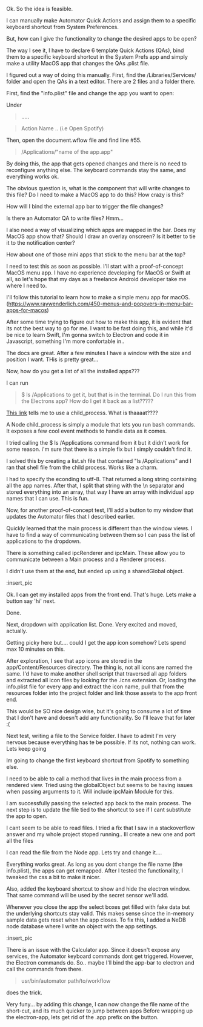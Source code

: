 
Ok. So the idea is feasible.

I can manually make Automator Quick Actions and assign them to a specific keyboard shortcut from System Preferences.

But, how can I give the functionality to change the desired apps to be open?

The way I see it, I have to declare 6 template Quick Actions (QAs), bind them to a specific keyboard shortcut in the System Prefs app and simply make a utility MacOS app that changes the QAs .plist file.

I figured out a way of doing this manually. First, find the /Libraries/Services/ folder and open the QAs in a text editor. There are 2 files and a folder there.

First, find the "info.plist" file and change the app you want to open:

Under 
> <dict><array><dict><dict><string>.....

> <string> Action Name .. (i.e Open Spotify)</string>


Then, open the document.wflow file and find line #55.

> <string> /Applications/"name of the app.app"</string>


By doing this, the app that gets opened changes and there is no need to reconfigure anything else. The keyboard commands stay the same, and everything works ok.


The obvious question is, what is the component that will write changes to this file? Do I need to make a MacOS app to do this? How crazy is this?

How will I bind the external app bar to trigger the file changes?

Is there an Automator QA to write files? Hmm...

I also need a way of visualizing which apps are mapped in the bar. Does my MacOS app show that? Should I draw an overlay onscreen? Is it better to tie it to the notification center?

How about one of those mini apps that stick to the menu bar at the top?

I need to test this as soon as possible. I'll start with a proof-of-concept MacOS menu app. I have no experience developing for MacOS or Swift at all, so let's hope that my days as a freelance Android developer take me where I need to.

I'll follow this tutorial to learn how to make a simple menu app for macOS.
(https://www.raywenderlich.com/450-menus-and-popovers-in-menu-bar-apps-for-macos)


After some time trying to figure out how to make this app, it is evident that its not the best way to go for me. I want to be fast doing this, and while it'd be nice to learn Swift, I'm gonna switch to Electron and code it in Javascript, something I'm more confortable in..


The docs are great. After a few minutes I have a window with the size and position I want. THis is pretty great...

Now, how do you get a list of all the installed apps???

I can run 
> $ ls /Applications 
to get it, but that is in the terminal. Do I run this from the Electrons app? How do I get it back as a list?????

[This link](https://stackoverflow.com/questions/44719196/using-electron-node-js-how-can-i-detect-all-installed-browsers-on-macos) tells me to use a child_process. What is thaaaat????

A Node child_process is simply a module that lets you run bash commands. It exposes a few cool event methods to handle data as it comes.

I tried calling the $ ls /Applications command from it but it didn't work for some reason. i'm sure that there is a simple fix but I simply couldn't find it.

I solved this by creating a list.sh file that contained "ls /Applications" and I ran that shell file from the child process. Works like a charm.

I had to specify the econding to utf-8. That returned a long string containing all the app names. After that, I split that string with the \n separator and stored everything into an array, that way I have an array with individual app names that I can use. This is fun.

Now, for another proof-of-concept test, I'll add a button to my window that updates the Automator files that I described earlier.


Quickly learned that the main process is different than the window views. I have to find a way of communicating between them so I can pass the list of applications to the dropdown.

There is something called ipcRenderer and ipcMain. These allow you to communicate between a Main process and a Renderer process.

I didn't use them at the end, but ended up using a sharedGlobal object.

:insert_pic

Ok. I can get my installed apps from the front end. That's huge.
Lets make a button say 'hi' next.

Done.

Next, dropdown with application list.
Done. Very excited and moved, actually.

Getting picky here but.... could I get the app icon somehow? Lets spend max 10 minutes on this.

After exploration, I see that app icons are stored in the app/Content/Resources directory. The thing is, not all icons are named the same. I'd have to make another shell script that traversed all app folders and extracted all icon files by looking for the .icns extension. 
Or, loading the info.plist file for every app and extract the icon name, pull that from the resources folder into the project folder and link those assets to the app front end.

This would be SO nice design wise, but it's going to consume a lot of time that I don't have and doesn't add any functionality. So I'll leave that for later :(


Next test, writing a file to the Service folder. I have to admit I'm very nervous because everything has te be possible. If its not, nothing can work. Lets keep going

Im going to change the first keyboard shortcut from Spotify to something else.

I need to be able to call a method that lives in the main process from a rendered view. Tried using the globalObject but seems to be having issues when passing arguments to it. Will include ipcMain Module for this.

I am successfully passing the selected app back to the main process. The next step is to update the file tied to the shortcut to see if I cant substitute the app to open.

I cant seem to be able to read files. I tried a fix that I saw in a stackoverflow answer and my whole project stoped running..
Ill create a new one and port all the files


I can read the file from the Node app. Lets try and change it....

Everything works great. As long as you dont change the file name (the info.plist), the apps can get remapped.
After I tested the functionality, I tweaked the css a bit to make it nicer.

Also, added the keyboard shortcut to show and hide the electron window. That same command will be used by the secret sensor we'll add.

Whenever you close the app the select boxes get filled with fake data but the underlying shortcuts stay valid. This makes sense since the in-memory sample data gets reset when the app closes. To fix this, I added a NeDB node database where I write an object with the app settings. 

:insert_pic

There is an issue with the Calculator app. Since it doesn't expose any services, the Automator keyboard commands dont get triggered. However, the Electron commands do. So.. maybe I'll bind the app-bar to electron and call the commands from there.

>usr/bin/automator path/to/workflow 

does the trick.


Very funy... by adding this change, I can now change the file name of the short-cut, and its much quicker to jump between apps
Before wrapping up the electron-app, lets get rid of the .app prefix on the button.



































